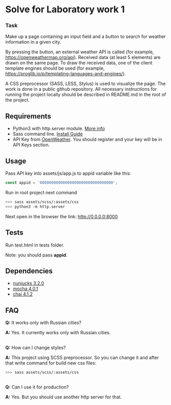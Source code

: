 # Solve for Laboratory work 1

### Task

Make up a page containing an input field and a button to search for weather information in a given city. 

By pressing the button, an external weather API is called (for example, https://openweathermap.org/api). Received data (at least 5 elements) are drawn on the same page.
To draw the received data, one of the client template engines should be used (for example, https://proglib.io/p/templating-languages-and-engines/). 

A CSS preprocessor (SASS, LESS, Stylus) is used to visualize the page.
The work is done in a public github repository. All necessary instructions for running the project locally should be described in README.md in the root of the project.

## Requirements
* Python3 with http.server module. [More info](https://docs.python.org/3/library/http.server.html)
* Sass command line. [Install Guide](https://sass-lang.com/install)
* API Key from [OpenWeather](https://openweathermap.org). You should register and your key will be in API Keys section.

## Usage
Pass API key into assets/js/app.js to appid variable like this: 
```js 
const appid = '00000000000000000000000000000000';
```

Run in root project next command 
```bash 
>>> sass assets/scss/:assets/css
>>> python3 -m http.server 
```

Next open in the browser the link: http://0.0.0.0:8000

## Tests

Run test.html in tests folder.

Note: you should pass **appid**.

## Dependencies
* [nunjucks 3.2.0](https://mozilla.github.io/nunjucks)
* [mocha 4.0.1](https://mochajs.org)
* [chai 4.1.2](https://www.chaijs.com)

## FAQ

**Q:** It works only with Russian cities? 

**A:** Yes. It currently works only with Russian cities. 
##

**Q:** How can I change styles?

**A:** This project using SCSS preprocessor. So you can change it and after that write command for build new css files:
```bash 
>>> sass assets/scss/:assets/css
```
##

**Q:** Can I use it for production? 

**A:** Yes. But you should use another http server for that. 
